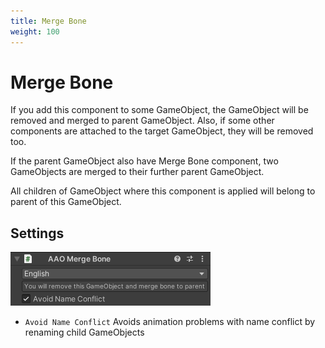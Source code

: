 ```yaml
---
title: Merge Bone
weight: 100
---
```


# Merge Bone

If you add this component to some GameObject, the GameObject will be removed and merged to parent GameObject.
Also, if some other components are attached to the target GameObject, they will be removed too.

If the parent GameObject also have Merge Bone component, two GameObjects are merged to their further parent GameObject.

All children of GameObject where this component is applied will belong to parent of this GameObject.

## Settings

![component.png](component.png)

- `Avoid Name Conflict` Avoids animation problems with name conflict by renaming child GameObjects
